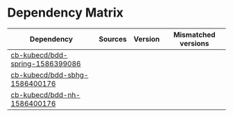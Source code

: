 # Dependency Matrix

Dependency | Sources | Version | Mismatched versions
---------- | ------- | ------- | -------------------
[cb-kubecd/bdd-spring-1586399086](https://github.com/cb-kubecd/bdd-spring-1586399086.git) |  | []() | 
[cb-kubecd/bdd-sbhg-1586400176](https://github.com/cb-kubecd/bdd-sbhg-1586400176.git) |  | []() | 
[cb-kubecd/bdd-nh-1586400176](https://github.com/cb-kubecd/bdd-nh-1586400176.git) |  | []() | 
